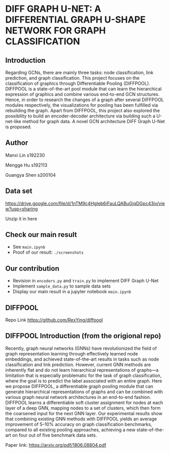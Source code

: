 # DIFF GRAPH U-NET: A DIFFERENTIAL GRAPH U-SHAPE NETWORK FOR GRAPH CLASSIFICATION
## Introduction
Regarding GCNs, there are mainly three tasks: node classification, link prediction, and graph classification. This project focuses on the classification of graphics through Differentiable Pooling (DIFFPOOL). DIFFPOOL is a state-of-the-art pool module that can learn the hierarchical expression of graphics and combine various end-to-end GCN structures. Hence, in order to research the changes of a graph after several DIFFPOOL modules respectively, the visualizations for pooling has been fulfilled via rebuilding the graph. Apart from DIFFPOOL, this project also explored the possibility to build an encoder-decoder architecture via building such a U-net-like method for graph data. A novel GCN architecture DIFF Graph U-Net is proposed. 

## Author
Manxi Lin s192230

Mengge Hu s192113

Guangya Shen s200104

## Data set
https://drive.google.com/file/d/1nTM9c4HgIeb6iFauLQABuGjqDGpc43iv/view?usp=sharing

Unzip it in here

## Check our main result
- See `main.ipynb`
- Proof of our result: `./screenshots`

## Our contribution
- Revision in `encoders.py` and `train.py` to implement DIFF Graph U-Net
- Implement `sample_data.py` to sample data sets
- Display our main result in a jupyter notebook `main.ipynb`

## DIFFPOOL
Repo Link https://github.com/RexYing/diffpool

## DIFFPOOL Introduction (from the origional repo)
Recently, graph neural networks (GNNs) have revolutionized the field of graph
representation learning through effectively learned node embeddings, and achieved
state-of-the-art results in tasks such as node classification and link prediction.
However, current GNN methods are inherently flat and do not learn hierarchical
representations of graphs—a limitation that is especially problematic for the task
of graph classification, where the goal is to predict the label associated with an
entire graph. Here we propose DIFFPOOL, a differentiable graph pooling module
that can generate hierarchical representations of graphs and can be combined with
various graph neural network architectures in an end-to-end fashion. DIFFPOOL
learns a differentiable soft cluster assignment for nodes at each layer of a deep
GNN, mapping nodes to a set of clusters, which then form the coarsened input
for the next GNN layer. Our experimental results show that combining existing
GNN methods with DIFFPOOL yields an average improvement of 5–10% accuracy
on graph classification benchmarks, compared to all existing pooling approaches,
achieving a new state-of-the-art on four out of five benchmark data sets.


Paper link: https://arxiv.org/pdf/1806.08804.pdf